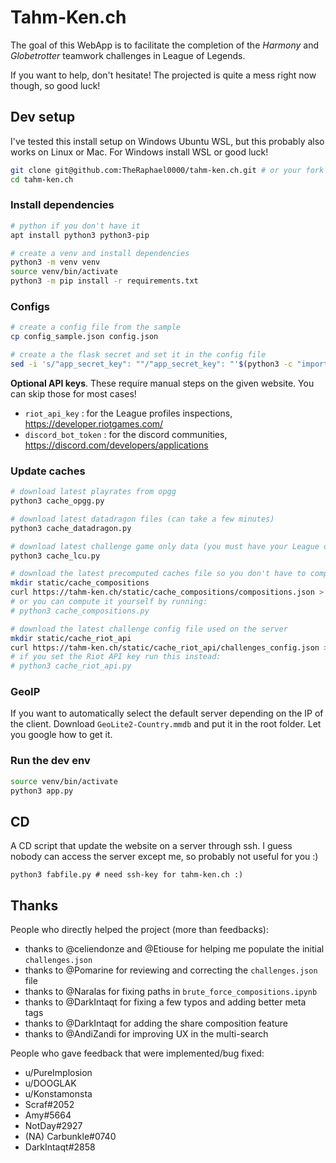 # Tahm-Ken.ch

The goal of this WebApp is to facilitate the completion of the _Harmony_ and _Globetrotter_ teamwork challenges in League of Legends.

If you want to help, don't hesitate! The projected is quite a mess right now though, so good luck!

## Dev setup

I've tested this install setup on Windows Ubuntu WSL, but this probably also works on Linux or Mac.
For Windows install WSL or good luck!

```bash
git clone git@github.com:TheRaphael0000/tahm-ken.ch.git # or your fork URL
cd tahm-ken.ch
```

### Install dependencies

```bash
# python if you don't have it
apt install python3 python3-pip

# create a venv and install dependencies
python3 -m venv venv
source venv/bin/activate
python3 -m pip install -r requirements.txt
```

### Configs

```bash
# create a config file from the sample
cp config_sample.json config.json

# create a the flask secret and set it in the config file
sed -i 's/"app_secret_key": ""/"app_secret_key": "'$(python3 -c "import secrets; print(secrets.token_hex(24))")'"'/g config.json
```

**Optional API keys**. These require manual steps on the given website. You can skip those for most cases!

-   `riot_api_key` : for the League profiles inspections, https://developer.riotgames.com/
-   `discord_bot_token` : for the discord communities, https://discord.com/developers/applications

### Update caches

```bash
# download latest playrates from opgg
python3 cache_opgg.py

# download latest datadragon files (can take a few minutes)
python3 cache_datadragon.py

# download latest challenge game only data (you must have your League of Legends client, more info here: https://riot-api-libraries.readthedocs.io/en/latest/lcu.html)
python3 cache_lcu.py

# download the latest precomputed caches file so you don't have to compute them yourself
mkdir static/cache_compositions
curl https://tahm-ken.ch/static/cache_compositions/compositions.json > static/cache_compositions/compositions.json
# or you can compute it yourself by running:
# python3 cache_compositions.py

# download the latest challenge config file used on the server
mkdir static/cache_riot_api
curl https://tahm-ken.ch/static/cache_riot_api/challenges_config.json > static/cache_riot_api/challenges_config.json
# if you set the Riot API key run this instead:
# python3 cache_riot_api.py
```

### GeoIP

If you want to automatically select the default server depending on the IP of the client.
Download `GeoLite2-Country.mmdb` and put it in the root folder.
Let you google how to get it.

### Run the dev env

```bash
source venv/bin/activate
python3 app.py
```

## CD

A CD script that update the website on a server through ssh. I guess nobody can access the server except me, so probably not useful for you :)

```
python3 fabfile.py # need ssh-key for tahm-ken.ch :)
```

## Thanks

People who directly helped the project (more than feedbacks):

-   thanks to @celiendonze and @Etiouse for helping me populate the initial `challenges.json`
-   thanks to @Pomarine for reviewing and correcting the `challenges.json` file
-   thanks to @Naralas for fixing paths in `brute_force_compositions.ipynb`
-   thanks to @DarkIntaqt for fixing a few typos and adding better meta tags
-   thanks to @DarkIntaqt for adding the share composition feature
-   thanks to @AndiZandi for improving UX in the multi-search

People who gave feedback that were implemented/bug fixed:

-   u/PureImplosion
-   u/DOOGLAK
-   u/Konstamonsta
-   Scraf#2052
-   Amy#5664
-   NotDay#2927
-   (NA) Carbunkle#0740
-   DarkIntaqt#2858
